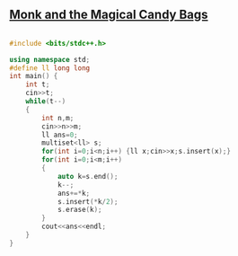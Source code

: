 ## [Monk and the Magical Candy Bags](https://www.hackerearth.com/practice/data-structures/trees/heapspriority-queues/practice-problems/algorithm/monk-and-the-magical-candy-bags/)
```cpp

#include <bits/stdc++.h>

using namespace std;
#define ll long long 
int main() {
	int t;
	cin>>t;
	while(t--)
	{
		int n,m;
		cin>>n>>m;
		ll ans=0;
		multiset<ll> s;
		for(int i=0;i<n;i++) {ll x;cin>>x;s.insert(x);}
		for(int i=0;i<m;i++)
		{
			auto k=s.end();
			k--;
			ans+=*k;
			s.insert(*k/2);
			s.erase(k);
		}
		cout<<ans<<endl;
	}
}

```
